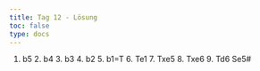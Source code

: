 ```yaml
---
title: Tag 12 - Lösung 
toc: false
type: docs
---
```


1. b5 2. b4 3. b3 4. b2 5. b1=T 6. Te1 7. Txe5 8. Txe6 9. Td6 Se5#